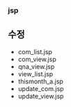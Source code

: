 ### jsp

## 수정

- com_list.jsp
- com_view.jsp
- qna_view.jsp
- view_list.jsp
- thismonth_a.jsp
- update_com.jsp
- update_view.jsp

